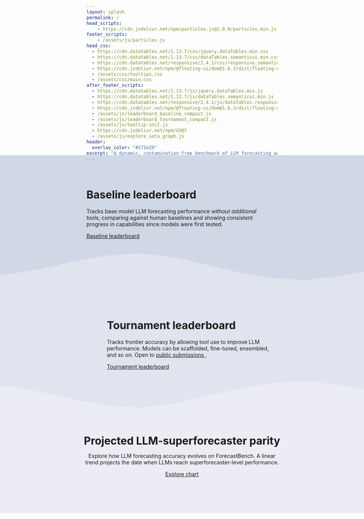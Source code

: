 ```yaml
---
layout: splash
permalink: /
head_scripts:
    - https://cdn.jsdelivr.net/npm/particles.js@2.0.0/particles.min.js
footer_scripts:
    - /assets/js/particles.js
head_css:
  - https://cdn.datatables.net/1.13.7/css/jquery.dataTables.min.css
  - https://cdn.datatables.net/1.13.7/css/dataTables.semanticui.min.css
  - https://cdn.datatables.net/responsive/2.4.1/css/responsive.semanticui.min.css
  - https://cdn.jsdelivr.net/npm/@floating-ui/dom@1.6.3/dist/floating-ui.dom.min.css
  - /assets/css/tooltips.css
  - /assets/css/main.css
after_footer_scripts:
  - https://cdn.datatables.net/1.13.7/js/jquery.dataTables.min.js
  - https://cdn.datatables.net/1.13.7/js/dataTables.semanticui.min.js
  - https://cdn.datatables.net/responsive/2.4.1/js/dataTables.responsive.min.js
  - https://cdn.jsdelivr.net/npm/@floating-ui/dom@1.6.3/dist/floating-ui.dom.min.js
  - /assets/js/leaderboard_baseline_compact.js
  - /assets/js/leaderboard_tournament_compact.js
  - /assets/js/tooltip-init.js
  - https://cdn.jsdelivr.net/npm/d3@7
  - /assets/js/explore_sota_graph.js
header:
  overlay_color: "#171e29"
excerpt: "A dynamic, contamination-free benchmark of LLM forecasting accuracy with human comparison groups, serving as a valuable proxy for general intelligence."
---
```


<!-- Baseline leaderboard Section with Background -->
<div class="baseline-section" style="background-color: #d0d8e6; margin: 0 -50vw; padding: 3rem 50vw; margin-top: -2rem; margin-bottom: 0;">
  <div style="display:flex;">
    <div style="flex:2; padding-right:1rem; display:flex; justify-content:flex-end;">
      <div style="width:450px; margin-right:2rem;">
        <h1>Baseline leaderboard</h1>
        <p>Tracks base model LLM forecasting performance <i>without additional tools</i>, comparing against human baselines and showing consistent progress in capabilities since models were first tested.</p>
        <p><a href="/baseline/" class="btn btn--primary btn--large">Baseline leaderboard</a></p>
      </div>
    </div>
     <div style="flex:2;">
       <div class="leaderboard-wrapper-home">
          <div id="leaderboard-baseline-compact"></div>
       </div>
     </div>
  </div>
</div>

<!-- Wave Separator -->
<div class="wave-separator" style="position: relative; height: 100px; margin: -2.5rem -30vw 0 -30vw; padding:0 ; overflow: hidden; z-index: 1;">
  <!-- Deeper blue-gray background (upper part) -->
  <div style="position: absolute; top: 0; left: 0; width: 100%; height: 100%; background-color: #d0d8e6; z-index: 1;"></div>

  <!-- Light slate section with wave clip-path -->
  <div style="position: absolute; top: 0; left: 0; width: 100%; height: 100%; background-color: #e0e4ee; z-index: 2; clip-path: polygon(
    0% 80%,
    8% 70%,
    16% 55%,
    24% 35%,
    32% 20%,
    40% 15%,
    48% 25%,
    56% 45%,
    64% 65%,
    72% 80%,
    80% 85%,
    88% 75%,
    96% 60%,
    100% 45%,
    100% 100%,
    0% 100%
  );"></div>
</div>

<!-- Tournament leaderboard Section with Background -->
<div class="tournament-section" style="background-color: #e0e4ee; margin: 0 -50vw; padding: 3rem 50vw 0 50vw; margin-top: 0; margin-bottom: 0; position: relative; z-index: 3;">
  <div style="display:flex;">
     <div style="flex:2; margin-left:-1rem;">
       <div class="leaderboard-wrapper-home">
          <div id="leaderboard-tournament-compact"></div>
       </div>
     </div>
    <div style="flex:2; padding-left:1rem; display:flex; justify-content:center;">
      <div style="width:450px;">
        <h1>Tournament leaderboard</h1>
        <p>Tracks frontier accuracy by allowing tool use to improve LLM performance. Models can be scaffolded, fine-tuned, ensembled, and so on. Open to <a href="https://github.com/forecastingresearch/forecastbench/wiki/How-to-submit-to-ForecastBench" class="no-wrap">public submissions <i class="fa-solid fa-arrow-up-right-from-square"></i></a>.</p>
        <p><a href="/tournament/" class="btn btn--primary btn--large">Tournament leaderboard</a></p>
      </div>
    </div>
  </div>
</div>

<!-- Wave Separator (Inverted) -->
<div class="wave-separator-inverted" style="position: relative; height: 100px; margin: 0 -30vw 0 -30vw; padding:0; overflow: hidden; z-index: 1;">
  <!-- Light slate background (upper part) -->
  <div style="position: absolute; top: 0; left: 0; width: 100%; height: 100%; background-color: #e0e4ee; z-index: 1;"></div>

  <!-- Chart section background with inverted wave clip-path -->
  <div style="position: absolute; top: 0; left: 0; width: 100%; height: 100%; background-color: #ececf4; z-index: 2; clip-path: polygon(
    0% 20%,
    8% 30%,
    16% 45%,
    24% 65%,
    32% 80%,
    40% 85%,
    48% 75%,
    56% 55%,
    64% 35%,
    72% 20%,
    80% 15%,
    88% 25%,
    96% 40%,
    100% 55%,
    100% 100%,
    0% 100%
  );"></div>
</div>

<!-- Chart Section with Background -->
<div class="chart-section-home" style="background-color: #ececf4; margin: 0 -50vw; padding: 1rem 50vw 4rem 50vw; margin-top: 0; margin-bottom: -3rem; position: relative; z-index: 3;">
  <div style="display: flex; flex-direction: column; align-items: center;">
    <div style="text-align: center; margin-bottom: 1rem;">
      <h1 style="white-space: nowrap; margin-bottom: 0.5rem;">Projected LLM-superforecaster parity</h1>
      <div style="max-width: 600px;">
        <p>Explore how LLM forecasting accuracy evolves on ForecastBench. A linear trend projects the date when LLMs reach superforecaster-level performance.</p>
        <p><a href="/explore/" class="btn btn--primary btn--large">Explore chart</a></p>
      </div>
    </div>
    <div class="chart-card-home">
      <div id="chart"></div>
    </div>
  </div>
</div>

<div id="tooltip" class="tooltip"></div>
